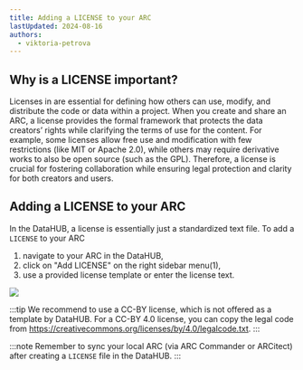 ```yaml
---
title: Adding a LICENSE to your ARC
lastUpdated: 2024-08-16
authors:
  - viktoria-petrova
---
```


## Why is a LICENSE important?

Licenses in are essential for defining how others can use, modify, and distribute the code or data within a project. When you create and share an ARC, a license provides the formal framework that protects the data creators’ rights while clarifying the terms of use for the content. For example, some licenses allow free use and modification with few restrictions (like MIT or Apache 2.0), while others may require derivative works to also be open source (such as the GPL). Therefore, a license is crucial for fostering collaboration while ensuring legal protection and clarity for both creators and users.

## Adding a LICENSE to your ARC

In the DataHUB, a license is essentially just a standardized text file. 
To add a `LICENSE` to your ARC

1. navigate to your ARC in the DataHUB,
2. click on "Add LICENSE" on the right sidebar menu(1),
3. use a provided license template or enter the license text.

![](@images/datahub/datahub-add-license.drawio.png)

:::tip
We recommend to use a CC-BY license, which is not offered as a template by DataHUB. For a CC-BY 4.0 license, you can copy the legal code from https://creativecommons.org/licenses/by/4.0/legalcode.txt.
:::

:::note
Remember to sync your local ARC (via ARC Commander or ARCitect) after creating a `LICENSE` file in the DataHUB.
:::
